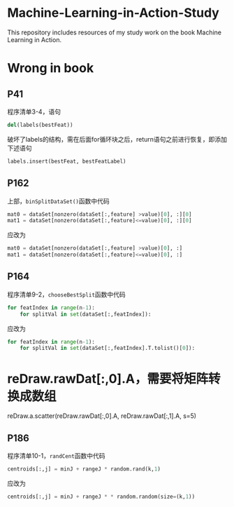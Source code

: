 # Machine-Learning-in-Action-Study
This repository includes resources of my study work on the book Machine Learning in Action.

# Wrong in book

## P41

程序清单3-4，语句

```python
del(labels(bestFeat))
```

破坏了labels的结构，需在后面for循环块之后，return语句之前进行恢复，即添加下述语句

```python
labels.insert(bestFeat, bestFeatLabel)
```

## P162
上部，`binSplitDataSet()`函数中代码

```python
mat0 = dataSet[nonzero(dataSet[:,feature] >value)[0], :][0]
mat1 = dataSet[nonzero(dataSet[:,feature]<=value)[0], :][0]
```

应改为

```python
mat0 = dataSet[nonzero(dataSet[:,feature] >value)[0], :]
mat1 = dataSet[nonzero(dataSet[:,feature]<=value)[0], :]
```

## P164

程序清单9-2，`chooseBestSplit`函数中代码

```python
for featIndex in range(n-1):
    for splitVal in set(dataSet[:,featIndex]):
```

应改为

```python
for featIndex in range(n-1):
    for splitVal in set(dataSet[:,featIndex].T.tolist()[0]):
```

# reDraw.rawDat[:,0].A，需要将矩阵转换成数组
reDraw.a.scatter(reDraw.rawDat[:,0].A, reDraw.rawDat[:,1].A, s=5)

## P186

程序清单10-1，`randCent`函数中代码
```python
centroids[:,j] = minJ + rangeJ * random.rand(k,1)
```

应改为

```python
centroids[:,j] = minJ + rangeJ * * random.random(size=(k,1))
```
